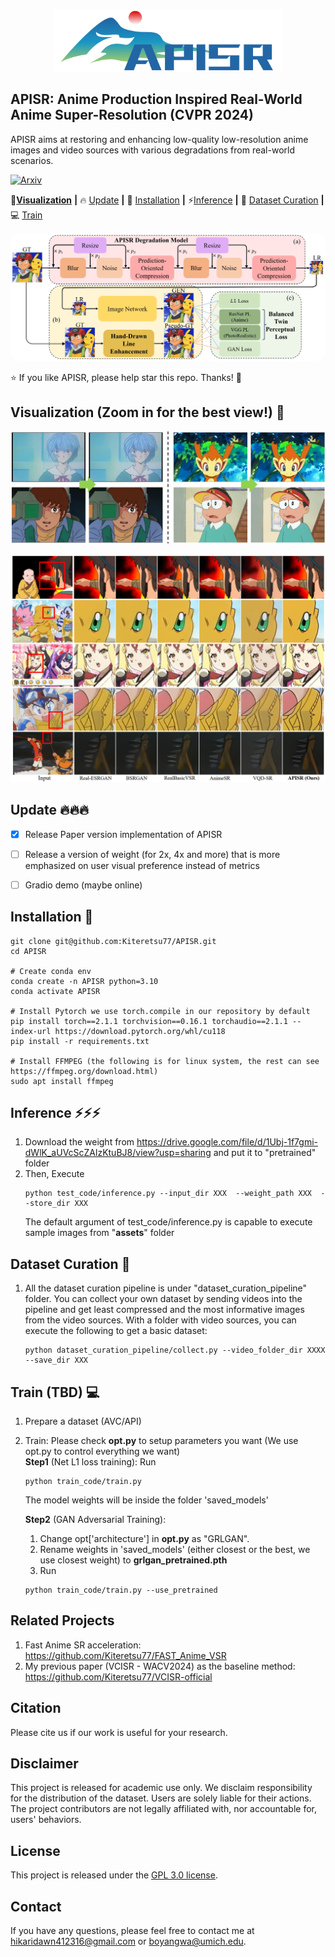 <p align="center">
    <img src="__assets__/logo.png" height="100">
</p>

## APISR: Anime Production Inspired Real-World Anime Super-Resolution (CVPR 2024)
APISR aims at restoring and enhancing low-quality low-resolution anime images and video sources with various degradations from real-world scenarios. 
 
[![Arxiv](https://img.shields.io/badge/Arxiv-<COLOR>.svg)](https://arxiv.org/abs/2403.01598)<br>

👀[**Visualization**](#Visualization)  **|** 🔥 [Update](#Update) **|** 🔧 [Installation](#installation) **|** ⚡[Inference](#inference) **|** 🧩 [Dataset Curation](#dataset_curation) **|** 💻 [Train](#train)


<p align="center">
    <img src="__assets__/workflow.png" style="border-radius: 15px">
</p>


:star: If you like APISR, please help star this repo. Thanks! :hugs:


<!-- Kiteret: https://imgsli.com/MjQ1NzE0 -->
<!-- EVA: https://imgsli.com/MjQ1NzIx -->
<!-- Pokemon: https://imgsli.com/MjQ1NzIy -->
<!-- Gundam0079: https://imgsli.com/MjQ1NzIz -->


<!---------------------------------------- Visualization ---------------------------------------->
## <a name="Visualization"></a> Visualization (Zoom in for the best view!) 👀

<p align="center">
  <img src="__assets__/Anime_in_the_wild.png">
</p>

<p align="center">
  <img src="__assets__/AVC_RealLQ_comparison.png">
</p>
<!--------------------------------------------  --------------------------------------------------->





## <a name="Update"></a>Update 🔥🔥🔥
- [x] Release Paper version implementation of APISR 
- [ ] Release a version of weight (for 2x, 4x and more) that is more emphasized on user visual preference instead of metrics
- [ ] Gradio demo (maybe online)



## <a name="installation"></a> Installation 🔧

```shell
git clone git@github.com:Kiteretsu77/APISR.git
cd APISR

# Create conda env
conda create -n APISR python=3.10
conda activate APISR

# Install Pytorch we use torch.compile in our repository by default
pip install torch==2.1.1 torchvision==0.16.1 torchaudio==2.1.1 --index-url https://download.pytorch.org/whl/cu118
pip install -r requirements.txt

# Install FFMPEG (the following is for linux system, the rest can see https://ffmpeg.org/download.html)
sudo apt install ffmpeg
```





## <a name="inference"></a> Inference ⚡⚡⚡
1. Download the weight from https://drive.google.com/file/d/1Ubj-1f7gmi-dWlK_aUVcScZAlzKtuBJ8/view?usp=sharing and put it to "pretrained" folder
2. Then, Execute 
    ```shell
    python test_code/inference.py --input_dir XXX  --weight_path XXX  --store_dir XXX
    ```
    The default argument of test_code/inference.py is capable to execute sample images from "__assets__" folder



## <a name="dataset_curation"></a> Dataset Curation 🧩
1. All the dataset curation pipeline is under "dataset_curation_pipeline" folder. You can collect your own dataset by sending videos into the pipeline and get least compressed and the most informative images from the video sources. With a folder with video sources, you can execute the following to get a basic dataset:

    ```shell
    python dataset_curation_pipeline/collect.py --video_folder_dir XXXX --save_dir XXX
    ```

## <a name="train"></a> Train (TBD) 💻
1. Prepare a dataset (AVC/API)

2. Train: Please check **opt.py** to setup parameters you want (We use opt.py to control everything we want)\
    **Step1** (Net L1 loss training): Run 
    ```shell
    python train_code/train.py 
    ```
    The model weights will be inside the folder 'saved_models'

    **Step2** (GAN Adversarial Training): 
    1. Change opt['architecture'] in **opt.py** as "GRLGAN".
    2. Rename weights in 'saved_models' (either closest or the best, we use closest weight) to **grlgan_pretrained.pth**
    3. Run 
    ```shell
    python train_code/train.py --use_pretrained
    ```

## Related Projects
1. Fast Anime SR acceleration: https://github.com/Kiteretsu77/FAST_Anime_VSR 
2. My previous paper (VCISR - WACV2024) as the baseline method: https://github.com/Kiteretsu77/VCISR-official 


## Citation
Please cite us if our work is useful for your research.

## Disclaimer
This project is released for academic use only. We disclaim responsibility for the distribution of the dataset. Users are solely liable for their actions. 
The project contributors are not legally affiliated with, nor accountable for, users' behaviors.


## License
This project is released under the [GPL 3.0 license](LICENSE).

## Contact
If you have any questions, please feel free to contact me at hikaridawn412316@gmail.com or boyangwa@umich.edu.

